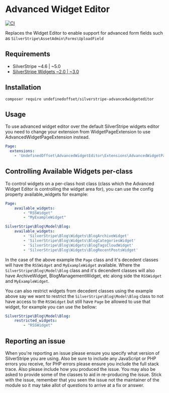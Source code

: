 Advanced Widget Editor
=================
[![CI](https://github.com/UndefinedOffset/silverstripe-advancedwidgeteditor/actions/workflows/ci.yml/badge.svg)](https://github.com/UndefinedOffset/silverstripe-advancedwidgeteditor/actions/workflows/ci.yml)

Replaces the Widget Editor to enable support for advanced form fields such as `SilverStripe\AssetAdmin\Forms\UploadField`

## Requirements
* SilverStripe ~4.6 | ~5.0
* [SilverStripe Widgets ~2.0 | ~3.0](https://github.com/silverstripe/silverstripe-widgets/)

## Installation
```
composer require undefinedoffset/silverstripe-advancedwidgeteditor
```

## Usage
To use advanced widget editor over the default SilverStripe widgets editor you need to change your extension from WidgetPageExtension to use AdvancedWidgetPageExtension instead.

```yml
Page:
  extensions:
    - 'UndefinedOffset\AdvancedWidgetEditor\Extensions\AdvancedWidgetPageExtension'
```

## Controlling Available Widgets per-class
To control widgets on a per-class host class (class which the Advanced Widget Editor is controlling the widget area for), you can use the config property available_widgets for example:
```yml
Page:
    available_widgets:
        - "RSSWidget"
        - "MyExampleWidget"

SilverStripe\Blog\Model\Blog:
    available_widgets:
        - 'SilverStripe\Blog\Widgets\BlogArchiveWidget'
        - 'SilverStripe\Blog\Widgets\BlogCategoriesWidget'
        - 'SilverStripe\Blog\Widgets\BlogTagsCloudWidget'
        - 'SilverStripe\Blog\Widgets\BlogRecentPostsWidget'
```

In the case of the above example the `Page` class and it's decedent classes will have the `RSSWidget` and `MyExampleWidget` available. Where the `SilverStripe\Blog\Model\Blog` class and it's decendent classes will also have ArchiveWidget, BlogManagementWidget, etc along side the `RSSWidget` and `MyExampleWidget`.

You can also restrict widgets from decedent classes using the example above say we want to restrict the `SilverStripe\Blog\Model\Blog` class to not have access to the `RSSWidget` but still have `Page` be allowed to use that widget, for example you can use the bellow:
```yml
SilverStripe\Blog\Model\Blog:
    restricted_widgets:
        - "RSSWidget"
```

## Reporting an issue
When you're reporting an issue please ensure you specify what version of SilverStripe you are using. Also be sure to include any JavaScript or PHP errors you receive, for PHP errors please ensure you include the full stack trace. Also please include how you produced the issue. You may also be asked to provide some of the classes to aid in re-producing the issue. Stick with the issue, remember that you seen the issue not the maintainer of the module so it may take allot of questions to arrive at a fix or answer.
